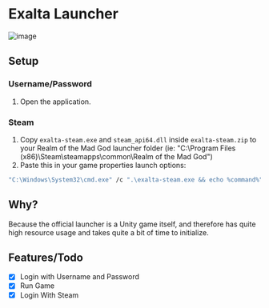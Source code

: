 # Exalta Launcher
![image](https://user-images.githubusercontent.com/50583248/174352490-2eebb7ac-594a-4337-85fe-2237dbf90ace.png)

## Setup
### Username/Password
1. Open the application.

### Steam
1. Copy `exalta-steam.exe` and `steam_api64.dll` inside `exalta-steam.zip` to your Realm of the Mad God launcher folder (ie: "C:\Program Files (x86)\Steam\steamapps\common\Realm of the Mad God")
2. Paste this in your game properties launch options:
  ```bash
  "C:\Windows\System32\cmd.exe" /c ".\exalta-steam.exe && echo %command%"
  ```


## Why?
Because the official launcher is a Unity game itself, and therefore has quite high resource usage and takes quite a bit of time to initialize.

## Features/Todo
- [X] Login with Username and Password
- [X] Run Game
- [X] Login With Steam

